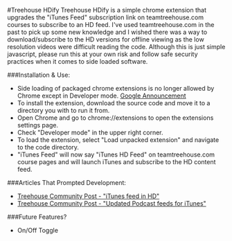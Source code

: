 #Treehouse HDify
Treehouse HDify is a simple chrome extension that upgrades the "iTunes Feed" subscription link on teamtreehouse.com courses to subscribe to an HD feed. I've used teamtreehouse.com in the past to pick up some new knowledge and I wished there was a way to download/subscribe to the HD versions for offline viewing as the low resolution videos were difficult reading the code. Although this is just simple javascript, please run this at your own risk and follow safe security practices when it comes to side loaded software.

###Installation & Use:

- Side loading of packaged chrome extensions is no longer allowed by Chrome except in Developer mode. [Google Announcement](http://chrome.blogspot.ca/2014/05/protecting-chrome-users-from-malicious.html)
- To install the extension, download the source code and move it to a directory you with to run it from.
- Open Chrome and go to chrome://extensions to open the extensions settings page.
- Check "Developer mode" in the upper right corner.
- To load the extension, select "Load unpacked extension" and navigate to the code directory.
- "iTunes Feed" will now say "iTunes HD Feed" on teamtreehouse.com course pages and will launch iTunes and subscribe to the HD content feed.

###Articles That Prompted Development:
- [Treehouse Community Post - "iTunes feed in HD"](https://teamtreehouse.com/community/itunes-feed-in-hd)
- [Treehouse Community Post - "Updated Podcast feeds for iTunes"](https://teamtreehouse.com/community/updated-podcast-feeds-for-itunes#featurette-89)

###Future Features?
- On/Off Toggle